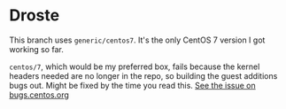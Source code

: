 # Droste

This branch uses `generic/centos7`. It's the only CentOS 7 version I got working so far.

`centos/7`, which would be my preferred box, fails because the kernel headers needed are no longer in the repo, so building the guest additions bugs out. Might be fixed by the time you read this.  [See the issue on bugs.centos.org](https://bugs.centos.org/view.php?id=17867) 

